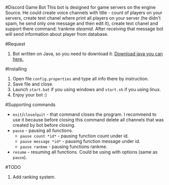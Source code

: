 #Discord Game Bot
This bot is designed for game servers on the engine Source. He could create voice channels with title - count of players on your servers, create text chanel where print all players on your server (he didn't spam, he send only one message and then edit it), create text chanel and support there command: !rankme *steamid*. After receiving that message bot will send information about player from database.

#Request
1. Bot written on Java, so you need to download it. [Download java you can here.](https://www.oracle.com/technetwork/java/javase/downloads/index.html)

#Installing
1. Open file `config.properties` and type all info there by instruction.
2. Save file and close.
3. Launch `start.bat` if you using windows and `start.sh` if you using linux.
4. Enjoy your bot :)

#Supporting commands
* `exit`/`close`/`quit` - that command closes the program. I recommend to use it because before closing this command delete all channels that was created by bot before closing.
* `pause` - pausing all functions.
    * `pause count *id*` - pausing function count under id.
    * `pause message *id*` - pausing function message under id.
    * `pause rankme` - pausing functions rankme.
* `resume` - resuming all functions. Could be using with options (same as `pause`).

#TODO
1. Add ranking system.